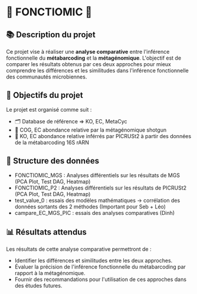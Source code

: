 # 🌟 FONCTIOMIC 🌟

## 📚 Description du projet

Ce projet vise à réaliser une **analyse comparative** entre l'inférence fonctionnelle du **métabarcoding** et la **métagénomique**. L'objectif est de comparer les résultats obtenus par ces deux approches pour mieux comprendre les différences et les similitudes dans l'inférence fonctionnelle des communautés microbiennes.

## 🎯 Objectifs du projet

Le projet est organisé comme suit : 
- 🗂️ Database de référence => KO, EC, MetaCyc
- 🧬 COG, EC abondance relative par la métagénomique shotgun
- 🔬 KO, EC abondance relative inférrés par PICRUSt2 à partir des données de la métabarcoding 16S rARN 

## 🎯 Structure des données
- FONCTIOMIC_MGS : Analyses différentiels sur les résultats de MGS (PCA Plot, Test DAG, Heatmap)
- FONCTIOMIC_P2 : Analyses différentiels sur les résultats de PICRUSt2 (PCA Plot, Test DAG, Heatmap)
- test_value_0 : essais des modèles mathématiques -> corrélation des données sortants des 2 méthodes (Important pour Seb + Léo)
- campare_EC_MGS_PIC : essais des analyses comparatives (Dinh)


## 📊 Résultats attendus

Les résultats de cette analyse comparative permettront de :

- Identifier les différences et similitudes entre les deux approches.
- Évaluer la précision de l'inférence fonctionnelle du métabarcoding par rapport à la métagénomique.
- Fournir des recommandations pour l'utilisation de ces approches dans des études futures.
